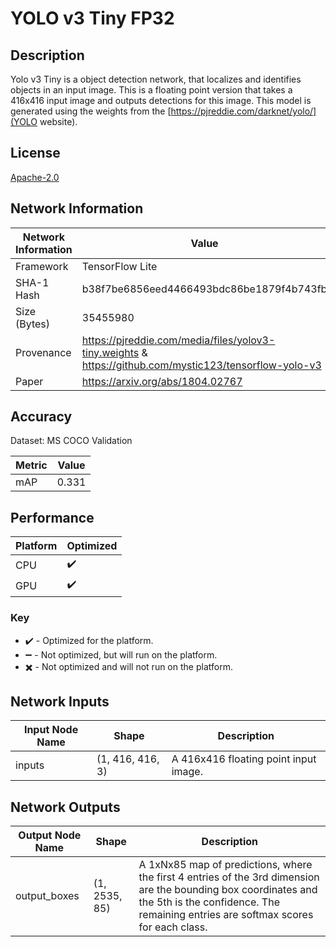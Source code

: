 # YOLO v3 Tiny FP32

## Description
Yolo v3 Tiny is a object detection network, that localizes and identifies objects in an input image. This is a floating point version that takes a 416x416 input image and outputs detections for this image. This model is generated using the weights from the [https://pjreddie.com/darknet/yolo/](YOLO website).

## License
[Apache-2.0](https://spdx.org/licenses/Apache-2.0.html)

## Network Information
| Network Information |  Value         |
|---------------------|------------------|
|  Framework          | TensorFlow Lite |
|  SHA-1 Hash         | b38f7be6856eed4466493bdc86be1879f4b743fb |
|  Size (Bytes)       | 35455980 |
|  Provenance         | https://pjreddie.com/media/files/yolov3-tiny.weights & https://github.com/mystic123/tensorflow-yolo-v3 |
|  Paper              | https://arxiv.org/abs/1804.02767 |

## Accuracy
Dataset: MS COCO Validation

| Metric | Value |
|--------|-------|
| mAP | 0.331 |

## Performance
| Platform | Optimized |
| -------- | ---------- |
|   CPU    |      :heavy_check_mark:      |
|   GPU    |      :heavy_check_mark:      |

### Key
 - :heavy_check_mark: - Optimized for the platform.
 - :heavy_minus_sign: - Not optimized, but will run on the platform.
 - :heavy_multiplication_x: - Not optimized and will not run on the platform.

## Network Inputs
| Input Node Name |  Shape  | Description |
|-----------------|---------|-------------|
| inputs | (1, 416, 416, 3) | A 416x416 floating point input image. |

## Network Outputs
| Output Node Name |  Shape  | Description |
|------------------|---------|-------------|
| output_boxes | (1, 2535, 85) | A 1xNx85 map of predictions, where the first 4 entries of the 3rd dimension are the bounding box coordinates and the 5th is the confidence. The remaining entries are softmax scores for each class. |
